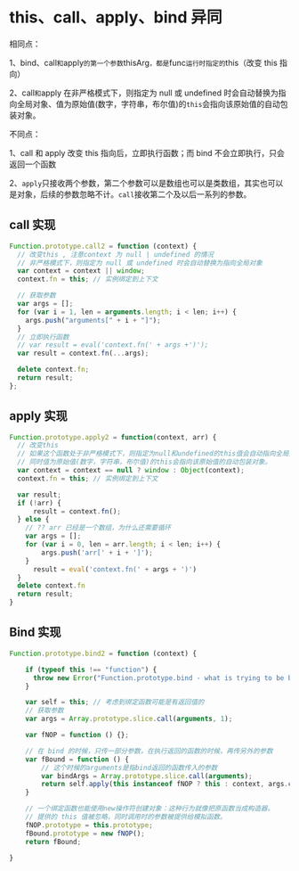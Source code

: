 # this、call、apply、bind 异同

相同点：

1、bind、call`和`apply`的第一个参数`thisArg`，都是`func`运行时指定的`this（改变 this 指向）

2、call`和`apply 在非严格模式下，则指定为 null 或 undefined 时会自动替换为指向全局对象、值为原始值(数字，字符串，布尔值)的`this`会指向该原始值的自动包装对象。

不同点：

1、call 和 apply 改变 this 指向后，立即执行函数；而 bind 不会立即执行，只会返回一个函数

2、`apply`只接收两个参数，第二个参数可以是数组也可以是类数组，其实也可以是对象，后续的参数忽略不计。`call`接收第二个及以后一系列的参数。

## call 实现

```javascript
Function.prototype.call2 = function (context) {
  // 改变this , 注意context 为 null | undefined 的情况
  // 非严格模式下，则指定为 null 或 undefined 时会自动替换为指向全局对象
  var context = context || window;
  context.fn = this; // 实例绑定到上下文

  // 获取参数
  var args = [];
  for (var i = 1, len = arguments.length; i < len; i++) {
    args.push("arguments[" + i + "]");
  }
  // 立即执行函数
  // var result = eval('context.fn(' + args +')');
  var result = context.fn(...args);

  delete context.fn;
  return result;
};
```

## apply 实现

```javascript
Function.prototype.apply2 = function(context, arr) {
  // 改变this
  // 如果这个函数处于非严格模式下，则指定为null和undefined的this值会自动指向全局对象(浏览器中就是window对象, node就是global)，
  // 同时值为原始值(数字，字符串，布尔值)的this会指向该原始值的自动包装对象。
  var context = context == null ? window : Object(context);
  context.fn = this; // 实例绑定到上下文

  var result;
  if (!arr) {
      result = context.fn();
  } else {
    // ?? arr 已经是一个数组，为什么还需要循环
    var args = [];
    for (var i = 0, len = arr.length; i < len; i++) {
        args.push('arr[' + i + ']');
    }
      result = eval('context.fn(' + args + ')')
  }
  delete context.fn
  return result;
}

```

## Bind 实现

```javascript
Function.prototype.bind2 = function (context) {

    if (typeof this !== "function") {
      throw new Error("Function.prototype.bind - what is trying to be bound is not callable");
    }

    var self = this; // 考虑到绑定函数可能是有返回值的
    // 获取参数
    var args = Array.prototype.slice.call(arguments, 1);

    var fNOP = function () {};

    // 在 bind 的时候，只传一部分参数，在执行返回的函数的时候，再传另外的参数
    var fBound = function () {
        // 这个时候的arguments是指bind返回的函数传入的参数
        var bindArgs = Array.prototype.slice.call(arguments);
        return self.apply(this instanceof fNOP ? this : context, args.concat(bindArgs));
    }

    // 一个绑定函数也能使用new操作符创建对象：这种行为就像把原函数当成构造器。
    // 提供的 this 值被忽略，同时调用时的参数被提供给模拟函数。
    fNOP.prototype = this.prototype;
    fBound.prototype = new fNOP();
    return fBound;

}
```
